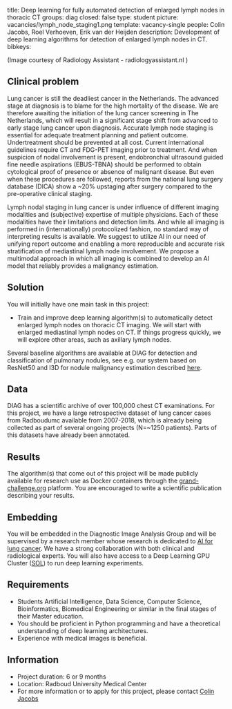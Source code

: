 title: Deep learning for fully automated detection of enlarged lymph nodes in thoracic CT
groups: diag
closed: false
type: student
picture: vacancies/lymph_node_staging1.png
template: vacancy-single
people: Colin Jacobs, Roel Verhoeven, Erik van der Heijden
description: Development of deep learning algorithms for detection of enlarged lymph nodes in CT.
bibkeys: 

(Image courtesy of Radiology Assistant - radiologyassistant.nl )

## Clinical problem
Lung cancer is still the deadliest cancer in the Netherlands. The advanced stage at diagnosis is to blame for the high mortality of the disease. We are therefore awaiting the initiation of the lung cancer screening in The Netherlands, which will result in a significant stage shift from advanced to early stage lung cancer upon diagnosis. Accurate lymph node staging is essential for adequate treatment planning and patient outcome. Undertreatment should be prevented at all cost. Current international guidelines require CT and FDG-PET imaging prior to treatment. And when suspicion of nodal involvement is present, endobronchial ultrasound guided fine needle aspirations (EBUS-TBNA) should be performed to obtain cytological proof of presence or absence of malignant disease. But even when these procedures are followed, reports from the national lung surgery database (DICA) show a ~20% upstaging after surgery compared to the pre-operative clinical staging.

Lymph nodal staging in lung cancer is under influence of different imaging modalities and (subjective) expertise of multiple physicians. Each of these modalities have their limitations and detection limits. And while all imaging is performed in (internationally) protocolized fashion, no standard way of interpreting results is available. We suggest to utilize AI in our need of unifying report outcome and enabling a more reproducible and accurate risk stratification of mediastinal lymph node involvement. We propose a multimodal approach in which all imaging is combined to develop an AI model that reliably provides a malignancy estimation.

## Solution
You will initially have one main task in this project:

* Train and improve deep learning algorithm(s) to automatically detect enlarged lymph nodes on thoracic CT imaging. We will start with enlarged mediastinal lymph nodes on CT. If things progress quickly, we will explore other areas, such as axillary lymph nodes.

Several baseline algorithms are available at DIAG for detection and classification of pulmonary nodules, see e.g. our system based on ResNet50 and I3D for nodule malignancy estimation described [here](https://pubs.rsna.org/doi/full/10.1148/radiol.2021204433).

## Data
DIAG has a scientific archive of over 100,000 chest CT examinations. For this project, we have a large retrospective dataset of lung cancer cases from Radboudumc available from 2007-2018, which is already being collected as part of several ongoing projects (N=~1250 patients). Parts of this datasets have already been annotated.
	
## Results
The algorithm(s) that come out of this project will be made publicly available for research use as Docker containers through the [grand-challenge.org](https://grand-challenge.org/algorithms/) platform. You are encouraged to write a scientific publication describing your results.

## Embedding
You will be embedded in the Diagnostic Image Analysis Group and will be supervised by a research member whose research is dedicated to [AI for lung cancer](https://www.diagnijmegen.nl/research/lung-cancer-image-analysis/). We have a strong collaboration with both clinical and radiological experts. You will also have access to a Deep Learning GPU Cluster ([SOL](https://www.diagnijmegen.nl/software/sol/)) to run deep learning experiments.

## Requirements 
- Students Artificial Intelligence, Data Science, Computer Science, Bioinformatics, Biomedical Engineering or similar in the final stages of their Master education. 
- You should be proficient in Python programming and have a theoretical understanding of deep learning architectures.
- Experience with medical images is beneficial.

## Information 
- Project duration: 6 or 9 months 
- Location: Radboud University Medical Center 
- For more information or to apply for this project, please contact [Colin Jacobs](https://www.diagnijmegen.nl/people/colin-jacobs/)

